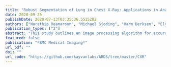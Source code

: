```yaml
---
title: "Robust Segmentation of Lung in Chest X-Ray: Applications in Analysis of Acute Respiratory Distress Syndrome"
date: 2020-09-25
publishDate: 2020-07-13T03:35:36.551520Z
authors: ["Narathip Reamaroon", "Michael Sjoding", "Harm Derksen", "Elyas Sabeti", "Jonathan Gryak", "Ryan Barbaro", "Brian Athey", "Kayvan Najarian"]
publication_types: ["2"]
abstract: "This study outlines an image processing algorithm for accurate and consistent lung segmentation in chest radiographs of critically ill adults and children typically obscured by medical equipment. In particular, this work focuses on applications in analysis of acute respiratory distress syndrome – a critical illness with a mortality rate of 40% that affects 200,000 patients in the United States and 3 million globally each year."
featured: false
publication: "*BMC Medical Imaging*"
url_pdf: ""
doi: ""
url_code: "https://github.com/kayvanlabs/ARDS/tree/master/CXR"
---
```



